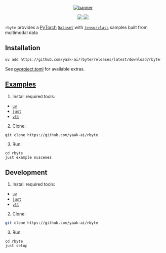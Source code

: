 <p align="center">
 <a href="https://www.yaak.ai/open-source/dev-tools">
  <img alt="banner" src="https://github.com/user-attachments/assets/707ab3ae-73d5-459f-82c5-888323673adb">
 </a>
</p>

<p align="center">
 <img src="https://github.com/yaak-ai/rbyte/actions/workflows/ci.yaml/badge.svg">
 <img src="https://img.shields.io/github/license/yaak-ai/rbyte.svg?color=green"></a>
</p>


`rbyte` provides a [PyTorch](https://pytorch.org) [`Dataset`](https://pytorch.org/tutorials/beginner/basics/data_tutorial.html) with [`tensorclass`](https://pytorch.org/tensordict/main/reference/tensorclass.html) samples built from multimodal data

## Installation

```bash
uv add https://github.com/yaak-ai/rbyte/releases/latest/download/rbyte-X.Y.Z-py3-none-any.whl [--extra <EXTRA>]
```

See [pyproject.toml](./pyproject.toml) for available extras.

## [Examples](./examples)

1. Install required tools:
- [`uv`](https://github.com/astral-sh/uv)
- [`just`](https://github.com/casey/just)
- [`ytt`](https://carvel.dev/ytt/)

2. Clone:
```shell
git clone https://github.com/yaak-ai/rbyte
```

3. Run:
```shell
cd rbyte
just example nuscenes
```

## Development

1. Install required tools:
- [`uv`](https://github.com/astral-sh/uv)
- [`just`](https://github.com/casey/just)
- [`ytt`](https://carvel.dev/ytt/)

2. Clone:
```bash
git clone https://github.com/yaak-ai/rbyte
```

3. Run:
```shell
cd rbyte
just setup
```
